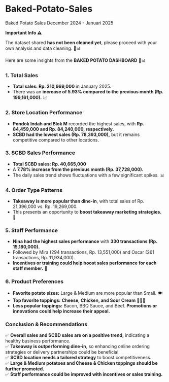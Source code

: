 # Baked-Potato-Sales
Baked Potato Sales December 2024 - Januari 2025

**Important Info ⚠️**  

The dataset shared **has not been cleaned yet**, please proceed with your own analysis and data cleaning. 🧹📊

Here are some insights from the **BAKED POTATO DASHBOARD** 🥔📊  

### **1. Total Sales**  
- **Total sales: Rp. 210,969,000** in January 2025.  
- There was an **increase of 5.93% compared to the previous month (Rp. 199,161,000).** 📈  

### **2. Store Location Performance**  
- **Pondok Indah and Blok M** recorded the highest sales, with **Rp. 84,459,000 and Rp. 84,240,000, respectively.**  
- **SCBD had the lowest sales (Rp. 78,393,000),** but it remains competitive compared to other locations.  

### **3. SCBD Sales Performance**  
- **Total SCBD sales: Rp. 40,665,000**  
- A **7.78% increase from the previous month (Rp. 37,728,000).**  
- The daily sales trend shows fluctuations with a few significant spikes. 📊  

### **4. Order Type Patterns**  
- **Takeaway is more popular than dine-in**, with total sales of Rp. 21,396,000 vs. Rp. 19,269,000.  
- This presents an opportunity to **boost takeaway marketing strategies.** 🚀  

### **5. Staff Performance**  
- **Nina had the highest sales performance** with **330 transactions (Rp. 15,180,000).**  
- Followed by Mira (294 transactions, Rp. 13,551,000) and Oscar (261 transactions, Rp. 11,934,000).  
- **Incentives or training could help boost sales performance for each staff member.** 🎯  

### **6. Product Preferences**  
- **Favorite potato sizes:** Large & Medium are more popular than Small. 🍽️  
- **Top favorite toppings:** **Cheese, Chicken, and Sour Cream** 🧀🍗🥄  
- **Less popular toppings:** Bacon, BBQ Sauce, and Beef. **Promotions or innovations could help increase their appeal.**  

### **Conclusion & Recommendations**  
✅ **Overall sales and SCBD sales are on a positive trend,** indicating a healthy business performance.  
✅ **Takeaway is outperforming dine-in**, so enhancing online ordering strategies or delivery partnerships could be beneficial.  
✅ **SCBD location needs a tailored strategy** to boost competitiveness.  
✅ **Large & Medium potatoes and Cheese & Chicken toppings should be further promoted.**  
✅ **Staff performance could be improved with incentives or sales training.**  
